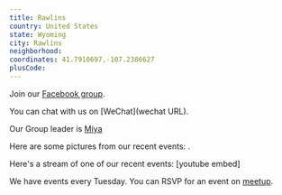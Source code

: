 ```yaml
---
title: Rawlins
country: United States
state: Wyoming
city: Rawlins
neighborhood: 
coordinates: 41.7910697,-107.2386627
plusCode:
---
```

Join our [Facebook group](https://www.facebook.com/groups/free.code.camp.rawlins.wyoming/).

You can chat with us on [WeChat](wechat URL).

Our Group leader is [Miya](freecodecamp.org/miya)

Here are some pictures from our recent events:
![]().

Here's a stream of one of our recent events:
[youtube embed]

We have events every Tuesday. You can RSVP for an event on [meetup](meetupurl).
